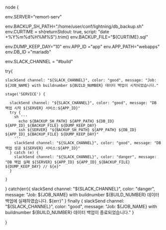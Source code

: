 node {
  
  env.SERVER="remort-serv"

  env.BACKUP_SH_PATH="/home/user/conf/lightning/db_backup.sh"
  env.CURTIME = sh(returnStdout: true, script: "date +%Y%m%d%H%M%S").trim()
  env.BACKUP_FILE="${CURTIME}.sql"
  
  env.DUMP_KEEP_DAY="10"
  env.APP_ID  ="app"
  env.APP_PATH="webapps"
  env.DB_ID   ="mariadb"

  env.SLACK_CHANNEL = "#build"    

  try{

    slackSend channel: "${SLACK_CHANNEL}", color: "good", message: "Job: ${JOB_NAME} with buildnumber ${BUILD_NUMBER} 데이터 백업이 시작되었습니다."
    
    stage('SERVICE') {

      slackSend channel: "${SLACK_CHANNEL}", color: "good", message: "DB 백업 시작 ${SERVER} 서비스:${APP_ID}"      
      try {
        sh '''
          echo ${BACKUP_SH_PATH} ${APP_PATH} ${DB_ID} ${APP_ID}_${BACKUP_FILE} ${DUMP_KEEP_DAY}
          ssh ${SERVER} "${BACKUP_SH_PATH} ${APP_PATH} ${DB_ID} ${APP_ID}_${BACKUP_FILE} ${DUMP_KEEP_DAY}"
        '''
        slackSend channel: "${SLACK_CHANNEL}", color: "good", message: "DB 백업 성공 ${SERVER} 서비스:${APP_ID}"
      } catch (e) {          
        slackSend channel: "${SLACK_CHANNEL}", color: "danger", message: "DB 백업 실패 ${SERVER} ${APP_ID} ${APP_ID}_${BACKUP_FILE} ${DUMP_KEEP_DAY} // ${e}"
      }        
    
    }

  } catch(err){
      slackSend channel: "${SLACK_CHANNEL}", color: "danger", message: "Job: ${JOB_NAME} with buildnumber ${BUILD_NUMBER} 데이터 백업에 실패하였습니다. ${err}"
  } finally {
      slackSend channel: "${SLACK_CHANNEL}", color: "good", message: "Job: ${JOB_NAME} with buildnumber ${BUILD_NUMBER} 데이터 백업이 종료되었습니다."
  }
                        
}